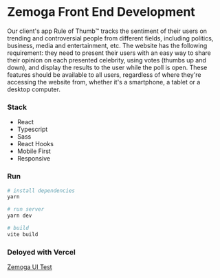 # Zemoga Front End Development

Our client's app Rule of Thumb™️ tracks the sentiment of their users on trending and controversial people from different fields, including politics, business, media and entertainment, etc. The website has the following requirement: they need to present their users with an easy way to share their opinion on each presented celebrity, using votes (thumbs up and down), and display the results to the user while the poll is open. These features should be available to all users, regardless of where they're accessing the website from, whether it's a smartphone, a tablet or a desktop computer.

### Stack
- React
- Typescript
- Sass
- React Hooks
- Mobile First
- Responsive

### Run

```bash
# install dependencies
yarn

# run server
yarn dev

# build
vite build
```

### Deloyed with Vercel
[Zemoga UI Test](https://zemoga-ui-test-ashy.vercel.app/)
